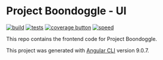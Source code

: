 # Project Boondoggle - UI

[![build](https://github.com/sasha-arrabi/boondoggle-ui/workflows/build/badge.svg)](https://github.com/sasha-arrabi/boondoggle-ui/actions?query=workflow%3Abuild)
[![tests](https://github.com/sasha-arrabi/boondoggle-ui/workflows/tests/badge.svg)](https://github.com/sasha-arrabi/boondoggle-ui/actions?query=workflow%3Atests)
[![coverage button](https://img.shields.io/endpoint?url=https://raw.githubusercontent.com/sasha-arrabi/boondoggle-ui/master/coverage-badge.json&style=flat)](https://github.com/sasha-arrabi/boondoggle-ui/blob/master/coverage-badge.json)
[![speed](https://img.shields.io/badge/speed-blazing%20%F0%9F%94%A5-brightgreen.svg?style=flat)](https://twitter.com/acdlite/status/974390255393505280)

This repo contains the frontend code for Project Boondoggle.

This project was generated with [Angular CLI](https://github.com/angular/angular-cli) version 9.0.7.
